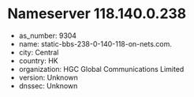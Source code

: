 # Nameserver 118.140.0.238

* as_number: 9304
* name: static-bbs-238-0-140-118-on-nets.com.
* city: Central
* country: HK
* organization: HGC Global Communications Limited
* version: Unknown
* dnssec: Unknown
